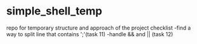 # simple_shell_temp
repo for temporary structure and approach of the project
checklist
  -find a way to split line that contains ';'(task 11)
  -handle && and || (task 12)
